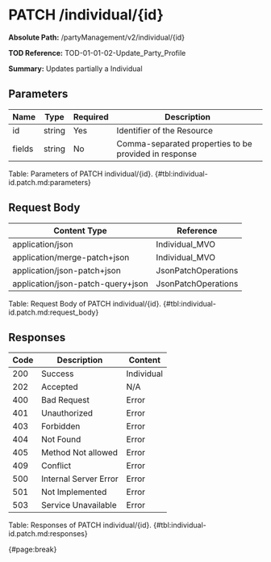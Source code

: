 <!--
    ATTENTION: This file was generated via gradle!
               Do NOT manually edit this file! Any such changes will be overwritten!
-->

# PATCH /individual/{id}

**Absolute Path:** /partyManagement/v2/individual/{id}

**TOD Reference:** TOD-01-01-02-Update_Party_Profile

**Summary:** Updates partially a Individual

## Parameters

| Name | Type | Required | Description |
| ------ | ------ | --- | ------------ |
| id | string | Yes | Identifier of the Resource |
| fields | string | No | Comma-separated properties to be provided in response |

Table: Parameters of PATCH individual/{id}. {#tbl:individual-id.patch.md:parameters}

## Request Body

| Content Type | Reference |
|--------------|-----------|
| application/json | Individual_MVO |
| application/merge-patch+json | Individual_MVO |
| application/json-patch+json | JsonPatchOperations |
| application/json-patch-query+json | JsonPatchOperations |

Table: Request Body of PATCH individual/{id}. {#tbl:individual-id.patch.md:request_body}

## Responses

| Code | Description | Content |
|------|-------------|---------|
| 200 | Success | Individual |
| 202 | Accepted | N/A |
| 400 | Bad Request | Error |
| 401 | Unauthorized | Error |
| 403 | Forbidden | Error |
| 404 | Not Found | Error |
| 405 | Method Not allowed | Error |
| 409 | Conflict | Error |
| 500 | Internal Server Error | Error |
| 501 | Not Implemented | Error |
| 503 | Service Unavailable | Error |

Table: Responses of PATCH individual/{id}. {#tbl:individual-id.patch.md:responses}

{#page:break}
